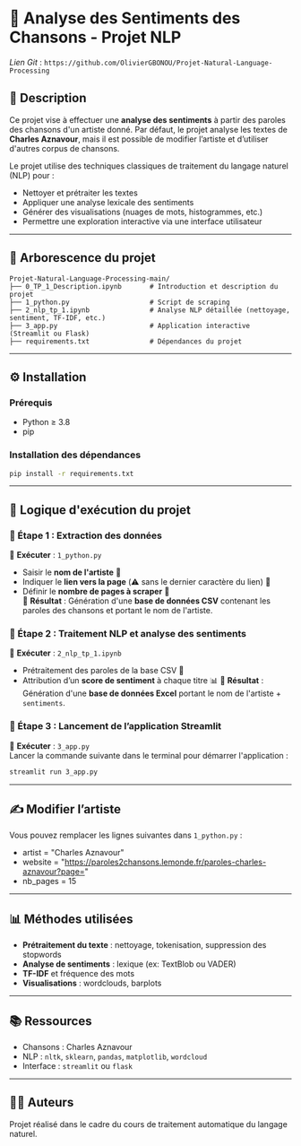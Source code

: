 # 🎵 Analyse des Sentiments des Chansons - Projet NLP

*Lien Git* : `https://github.com/OlivierGBONOU/Projet-Natural-Language-Processing`

## 🧠 Description

Ce projet vise à effectuer une **analyse des sentiments** à partir des paroles des chansons d'un artiste donné.
Par défaut, le projet analyse les textes de **Charles Aznavour**, mais il est possible de modifier l’artiste et d’utiliser d'autres corpus de chansons.

Le projet utilise des techniques classiques de traitement du langage naturel (NLP) pour :

* Nettoyer et prétraiter les textes
* Appliquer une analyse lexicale des sentiments
* Générer des visualisations (nuages de mots, histogrammes, etc.)
* Permettre une exploration interactive via une interface utilisateur

---

## 📁 Arborescence du projet

```
Projet-Natural-Language-Processing-main/
├── 0_TP_1_Description.ipynb       # Introduction et description du projet
├── 1_python.py                    # Script de scraping
├── 2_nlp_tp_1.ipynb               # Analyse NLP détaillée (nettoyage, sentiment, TF-IDF, etc.)
├── 3_app.py                       # Application interactive (Streamlit ou Flask)
├── requirements.txt               # Dépendances du projet
```

---

## ⚙️ Installation

### Prérequis

* Python ≥ 3.8
* pip

### Installation des dépendances

```bash
pip install -r requirements.txt
```

---

## 🚀 **Logique d'exécution du projet**  

### 🔹 Étape 1 : Extraction des données  
📜 **Exécuter** : `1_python.py`  
- Saisir le **nom de l'artiste** 🎤  
- Indiquer le **lien vers la page** (⚠️ sans le dernier caractère du lien) 🔗  
- Définir le **nombre de pages à scraper** 📄  
🔽 **Résultat** : Génération d'une **base de données CSV** contenant les paroles des chansons et portant le nom de l'artiste.

### 🔹 Étape 2 : Traitement NLP et analyse des sentiments  
📜 **Exécuter** : `2_nlp_tp_1.ipynb`  
- Prétraitement des paroles de la base CSV 📝  
- Attribution d’un **score de sentiment** à chaque titre 📊 
🔽 **Résultat** : Génération d'une **base de données Excel** portant le nom de l'artiste + `sentiments`.

### 🔹 Étape 3 : Lancement de l’application Streamlit  
📜 **Exécuter** : `3_app.py`  
Lancer la commande suivante dans le terminal pour démarrer l'application :  

```bash
streamlit run 3_app.py
```

---

## ✍️ Modifier l’artiste

Vous pouvez remplacer les lignes suivantes dans `1_python.py` :
- artist = "Charles Aznavour"
- website = "https://paroles2chansons.lemonde.fr/paroles-charles-aznavour?page="
- nb_pages = 15

---

## 📊 Méthodes utilisées

* **Prétraitement du texte** : nettoyage, tokenisation, suppression des stopwords
* **Analyse de sentiments** : lexique (ex: TextBlob ou VADER)
* **TF-IDF** et fréquence des mots
* **Visualisations** : wordclouds, barplots

---

## 📚 Ressources

* Chansons : Charles Aznavour
* NLP : `nltk`, `sklearn`, `pandas`, `matplotlib`, `wordcloud`
* Interface : `streamlit` ou `flask`

---

## 👨‍💻 Auteurs

Projet réalisé dans le cadre du cours de traitement automatique du langage naturel. 